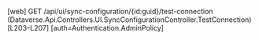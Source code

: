 [web] GET /api/ui/sync-configuration/{id:guid}/test-connection  (Dataverse.Api.Controllers.UI.SyncConfigurationController.TestConnection)  [L203–L207] [auth=Authentication.AdminPolicy]

